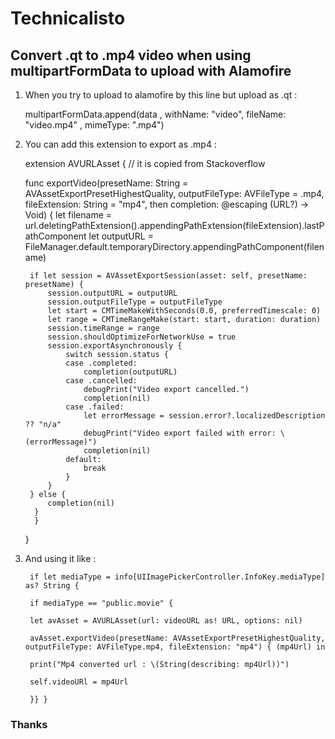 
# Technicalisto

## Convert .qt to .mp4 video when using multipartFormData to upload with Alamofire

1. When you try to upload to alamofire by this line but upload as .qt :


    multipartFormData.append(data , withName: "video", fileName: "video.mp4" , mimeType: ".mp4")
    

2. You can add this extension to export as .mp4 : 

    extension AVURLAsset { // it is copied from Stackoverflow

     func exportVideo(presetName: String = AVAssetExportPresetHighestQuality, outputFileType: AVFileType = .mp4, fileExtension: String = "mp4", then completion: @escaping (URL?) -> Void)
         {
            let filename = url.deletingPathExtension().appendingPathExtension(fileExtension).lastPathComponent
            let outputURL = FileManager.default.temporaryDirectory.appendingPathComponent(filename)

        if let session = AVAssetExportSession(asset: self, presetName: presetName) {
            session.outputURL = outputURL
            session.outputFileType = outputFileType
            let start = CMTimeMakeWithSeconds(0.0, preferredTimescale: 0)
            let range = CMTimeRangeMake(start: start, duration: duration)
            session.timeRange = range
            session.shouldOptimizeForNetworkUse = true
            session.exportAsynchronously {
                switch session.status {
                case .completed:
                    completion(outputURL)
                case .cancelled:
                    debugPrint("Video export cancelled.")
                    completion(nil)
                case .failed:
                    let errorMessage = session.error?.localizedDescription ?? "n/a"
                    debugPrint("Video export failed with error: \(errorMessage)")
                    completion(nil)
                default:
                    break
                }
            }
        } else {
            completion(nil)
         }
         }
     }
     

3. And using it like :

        if let mediaType = info[UIImagePickerController.InfoKey.mediaType] as? String {
        
        if mediaType == "public.movie" {

        let avAsset = AVURLAsset(url: videoURL as! URL, options: nil)
        
        avAsset.exportVideo(presetName: AVAssetExportPresetHighestQuality, outputFileType: AVFileType.mp4, fileExtension: "mp4") { (mp4Url) in
        
        print("Mp4 converted url : \(String(describing: mp4Url))")
        
        self.videoURl = mp4Url
        
        }} }
        

### Thanks

